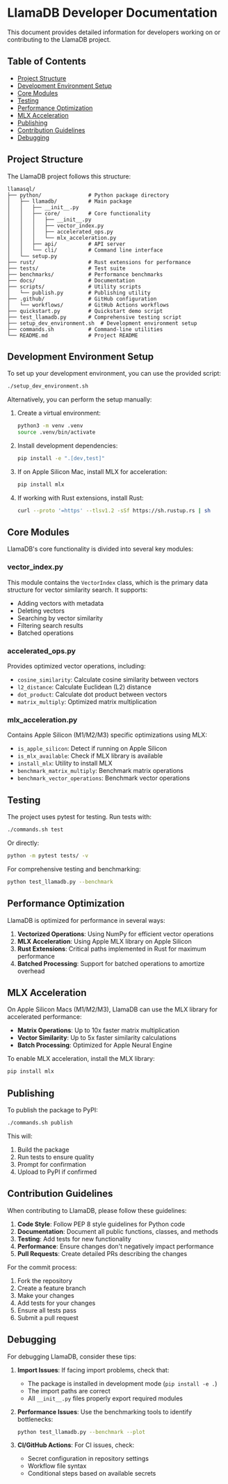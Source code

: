 # LlamaDB Developer Documentation

This document provides detailed information for developers working on or contributing to the LlamaDB project.

## Table of Contents

- [Project Structure](#project-structure)
- [Development Environment Setup](#development-environment-setup)
- [Core Modules](#core-modules)
- [Testing](#testing)
- [Performance Optimization](#performance-optimization)
- [MLX Acceleration](#mlx-acceleration)
- [Publishing](#publishing)
- [Contribution Guidelines](#contribution-guidelines)
- [Debugging](#debugging)

## Project Structure

The LlamaDB project follows this structure:

```
llamasql/
├── python/               # Python package directory
│   ├── llamadb/          # Main package
│   │   ├── __init__.py
│   │   ├── core/         # Core functionality
│   │   │   ├── __init__.py
│   │   │   ├── vector_index.py
│   │   │   ├── accelerated_ops.py
│   │   │   └── mlx_acceleration.py
│   │   ├── api/          # API server
│   │   └── cli/          # Command line interface
│   └── setup.py
├── rust/                 # Rust extensions for performance
├── tests/                # Test suite
├── benchmarks/           # Performance benchmarks
├── docs/                 # Documentation
├── scripts/              # Utility scripts
│   └── publish.py        # Publishing utility
├── .github/              # GitHub configuration
│   └── workflows/        # GitHub Actions workflows
├── quickstart.py         # Quickstart demo script
├── test_llamadb.py       # Comprehensive testing script
├── setup_dev_environment.sh  # Development environment setup
├── commands.sh           # Command-line utilities
└── README.md             # Project README
```

## Development Environment Setup

To set up your development environment, you can use the provided script:

```bash
./setup_dev_environment.sh
```

Alternatively, you can perform the setup manually:

1. Create a virtual environment:
   ```bash
   python3 -m venv .venv
   source .venv/bin/activate
   ```

2. Install development dependencies:
   ```bash
   pip install -e ".[dev,test]"
   ```

3. If on Apple Silicon Mac, install MLX for acceleration:
   ```bash
   pip install mlx
   ```

4. If working with Rust extensions, install Rust:
   ```bash
   curl --proto '=https' --tlsv1.2 -sSf https://sh.rustup.rs | sh
   ```

## Core Modules

LlamaDB's core functionality is divided into several key modules:

### vector_index.py

This module contains the `VectorIndex` class, which is the primary data structure for vector similarity search. It supports:

- Adding vectors with metadata
- Deleting vectors
- Searching by vector similarity
- Filtering search results
- Batched operations

### accelerated_ops.py

Provides optimized vector operations, including:

- `cosine_similarity`: Calculate cosine similarity between vectors
- `l2_distance`: Calculate Euclidean (L2) distance
- `dot_product`: Calculate dot product between vectors
- `matrix_multiply`: Optimized matrix multiplication

### mlx_acceleration.py

Contains Apple Silicon (M1/M2/M3) specific optimizations using MLX:

- `is_apple_silicon`: Detect if running on Apple Silicon
- `is_mlx_available`: Check if MLX library is available
- `install_mlx`: Utility to install MLX
- `benchmark_matrix_multiply`: Benchmark matrix operations
- `benchmark_vector_operations`: Benchmark vector operations

## Testing

The project uses pytest for testing. Run tests with:

```bash
./commands.sh test
```

Or directly:

```bash
python -m pytest tests/ -v
```

For comprehensive testing and benchmarking:

```bash
python test_llamadb.py --benchmark
```

## Performance Optimization

LlamaDB is optimized for performance in several ways:

1. **Vectorized Operations**: Using NumPy for efficient vector operations
2. **MLX Acceleration**: Using Apple MLX library on Apple Silicon
3. **Rust Extensions**: Critical paths implemented in Rust for maximum performance
4. **Batched Processing**: Support for batched operations to amortize overhead

## MLX Acceleration

On Apple Silicon Macs (M1/M2/M3), LlamaDB can use the MLX library for accelerated performance:

- **Matrix Operations**: Up to 10x faster matrix multiplication
- **Vector Similarity**: Up to 5x faster similarity calculations
- **Batch Processing**: Optimized for Apple Neural Engine

To enable MLX acceleration, install the MLX library:

```bash
pip install mlx
```

## Publishing

To publish the package to PyPI:

```bash
./commands.sh publish
```

This will:
1. Build the package
2. Run tests to ensure quality
3. Prompt for confirmation
4. Upload to PyPI if confirmed

## Contribution Guidelines

When contributing to LlamaDB, please follow these guidelines:

1. **Code Style**: Follow PEP 8 style guidelines for Python code
2. **Documentation**: Document all public functions, classes, and methods
3. **Testing**: Add tests for new functionality
4. **Performance**: Ensure changes don't negatively impact performance
5. **Pull Requests**: Create detailed PRs describing the changes

For the commit process:

1. Fork the repository
2. Create a feature branch
3. Make your changes
4. Add tests for your changes
5. Ensure all tests pass
6. Submit a pull request

## Debugging

For debugging LlamaDB, consider these tips:

1. **Import Issues**: If facing import problems, check that:
   - The package is installed in development mode (`pip install -e .`)
   - The import paths are correct
   - All `__init__.py` files properly export required modules

2. **Performance Issues**: Use the benchmarking tools to identify bottlenecks:
   ```bash
   python test_llamadb.py --benchmark --plot
   ```

3. **CI/GitHub Actions**: For CI issues, check:
   - Secret configuration in repository settings
   - Workflow file syntax
   - Conditional steps based on available secrets